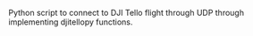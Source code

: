 Python script to connect to DJI Tello flight through UDP through implementing djitellopy functions.
